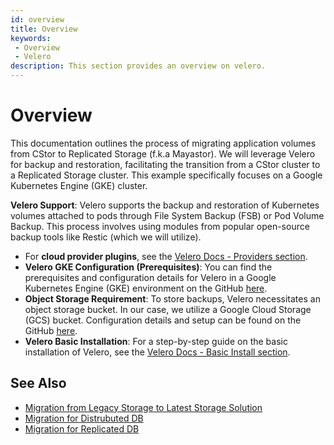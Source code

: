 ```yaml
---
id: overview
title: Overview
keywords:
 - Overview
 - Velero
description: This section provides an overview on velero.
---
```

# Overview

This documentation outlines the process of migrating application volumes from CStor to Replicated Storage (f.k.a Mayastor). We will leverage Velero for backup and restoration, facilitating the transition from a CStor cluster to a Replicated Storage cluster. This example specifically focuses on a Google Kubernetes Engine (GKE) cluster.

**Velero Support**: Velero supports the backup and restoration of Kubernetes volumes attached to pods through File System Backup (FSB) or Pod Volume Backup. This process involves using modules from popular open-source backup tools like Restic (which we will utilize).

- For **cloud provider plugins**, see the [Velero Docs - Providers section](https://velero.io/docs/main/supported-providers/).
- **Velero GKE Configuration (Prerequisites)**: You can find the prerequisites and configuration details for Velero in a Google Kubernetes Engine (GKE) environment on the GitHub [here](https://github.com/vmware-tanzu/velero-plugin-for-gcp#setup).
- **Object Storage Requirement**: To store backups, Velero necessitates an object storage bucket. In our case, we utilize a Google Cloud Storage (GCS) bucket. Configuration details and setup can be found on the GitHub [here](https://github.com/vmware-tanzu/velero-plugin-for-gcp#setup). 
- **Velero Basic Installation**: For a step-by-step guide on the basic installation of Velero, see the [Velero Docs - Basic Install section](https://velero.io/docs/v1.11/basic-install/).

## See Also

- [Migration from Legacy Storage to Latest Storage Solution](../data-migration/migration-using-pv-migrate.md)
- [Migration for Distrubuted DB](../data-migration/migration-using-velero/migration-for-distributed-db/distributeddb-backup.md)
- [Migration for Replicated DB](../data-migration/migration-using-velero/migration-for-replicated-db/replicateddb-backup.md)